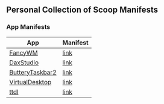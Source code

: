 ## Personal Collection of Scoop Manifests

### App Manifests

| App | Manifest |
| --- | --- |
| [FancyWM](https://github.com/FancyWM/fancywm) | [link](./bucket/fancywm.json) |
| [DaxStudio](https://github.com/DaxStudio/DaxStudio) | [link](./bucket/daxstudio.json) |
| [ButteryTaskbar2](https://github.com/LuisThiamNye/ButteryTaskbar2) | [link](./bucket/buttery-taskbar.json) |
| [VirtualDesktop](https://github.com/MScholtes/VirtualDesktop) | [link](./bucket/virtual-desktop.json) |
| [ttdl](https://github.com/VladimirMarkelov/ttdl) | [link](./bucket/ttdl.json) |

